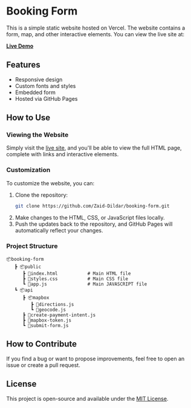 # Booking Form

This is a simple static website hosted on Vercel. The website contains a form, map, and other interactive elements. You can view the live site at:

**[Live Demo](https://booking-form-beta.vercel.app/)**

## Features

- Responsive design
- Custom fonts and styles
- Embedded form
- Hosted via GitHub Pages

## How to Use

### Viewing the Website

Simply visit the [live site](https://booking-form-beta.vercel.app/), and you'll be able to view the full HTML page, complete with links and interactive elements.

### Customization

To customize the website, you can:
1. Clone the repository:
   ```bash
   git clone https://github.com/Zaid-Dildar/booking-form.git
2. Make changes to the HTML, CSS, or JavaScript files locally.
3. Push the updates back to the repository, and GitHub Pages will automatically reflect your changes.

### Project Structure

```
📦booking-form
   ┣ 📦public
      ┣ 📜index.html           # Main HTML file
      ┣ 📜styles.css           # Main CSS file
      ┗ 📜app.js               # Main JAVASCRIPT file
   ┗ 📦api
      ┣ 📦mapbox 
         ┣ 📜directions.js           
         ┗ 📜geocode.js           
      ┣ 📜create-payment-intent.js           
      ┣ 📜mapbox-token.js           
      ┗ 📜submit-form.js               
```
## How to Contribute

If you find a bug or want to propose improvements, feel free to open an issue or create a pull request.

## License

This project is open-source and available under the [MIT License](LICENSE).
